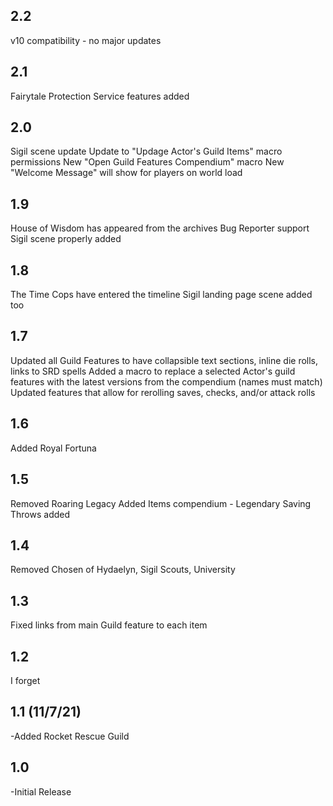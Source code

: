## 2.2
v10 compatibility - no major updates

## 2.1
Fairytale Protection Service features added

## 2.0
Sigil scene update
Update to "Updage Actor's Guild Items" macro permissions
New "Open Guild Features Compendium" macro
New "Welcome Message" will show for players on world load

## 1.9 
House of Wisdom has appeared from the archives
Bug Reporter support
Sigil scene properly added

## 1.8
The Time Cops have entered the timeline
Sigil landing page scene added too

## 1.7
Updated all Guild Features to have collapsible text sections, inline die rolls, links to SRD spells
Added a macro to replace a selected Actor's guild features with the latest versions from the compendium (names must match)
Updated features that allow for rerolling saves, checks, and/or attack rolls

## 1.6
Added Royal Fortuna

## 1.5
Removed Roaring Legacy
Added Items compendium - Legendary Saving Throws added

## 1.4
Removed Chosen of Hydaelyn, Sigil Scouts, University

## 1.3
Fixed links from main Guild feature to each item

## 1.2
I forget

## 1.1 (11/7/21)
-Added Rocket Rescue Guild

## 1.0 
-Initial Release
